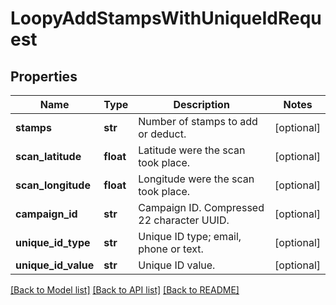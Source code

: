 # LoopyAddStampsWithUniqueIdRequest

## Properties
Name | Type | Description | Notes
------------ | ------------- | ------------- | -------------
**stamps** | **str** | Number of stamps to add or deduct. | [optional] 
**scan_latitude** | **float** | Latitude were the scan took place. | [optional] 
**scan_longitude** | **float** | Longitude were the scan took place. | [optional] 
**campaign_id** | **str** | Campaign ID. Compressed 22 character UUID. | [optional] 
**unique_id_type** | **str** | Unique ID type; email, phone or text. | [optional] 
**unique_id_value** | **str** | Unique ID value. | [optional] 

[[Back to Model list]](../README.md#documentation-for-models) [[Back to API list]](../README.md#documentation-for-api-endpoints) [[Back to README]](../README.md)


